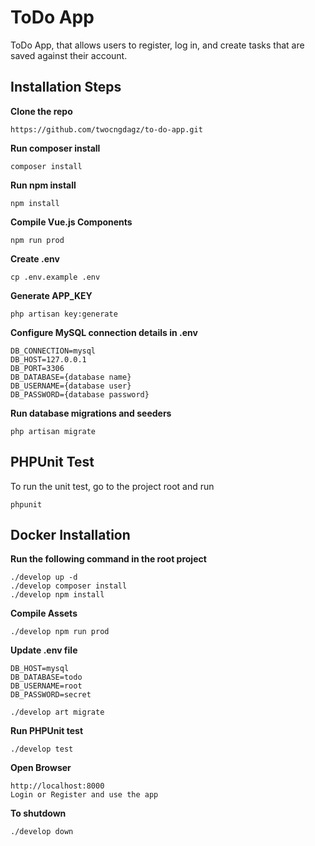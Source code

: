 # ToDo App
ToDo App, that allows users to register, log in, and create tasks that are saved against their account.
## Installation Steps
**Clone the repo**
```
https://github.com/twocngdagz/to-do-app.git
```
**Run composer install**
```
composer install
```
**Run npm install**
```
npm install
```
**Compile Vue.js Components**
```
npm run prod
```
**Create .env**
```
cp .env.example .env
```
**Generate APP_KEY**
```
php artisan key:generate
```

**Configure MySQL connection details in .env**
```
DB_CONNECTION=mysql
DB_HOST=127.0.0.1
DB_PORT=3306
DB_DATABASE={database name}
DB_USERNAME={database user}
DB_PASSWORD={database password}
```
**Run database migrations and seeders**
```
php artisan migrate
```

## PHPUnit Test
To run the unit test, go to the project root and run
```
phpunit
```

## Docker Installation
**Run the following command in the root project**
```
./develop up -d
./develop composer install
./develop npm install
```
**Compile Assets**
```
./develop npm run prod
```
**Update .env file**
```
DB_HOST=mysql
DB_DATABASE=todo
DB_USERNAME=root
DB_PASSWORD=secret

./develop art migrate
```

**Run PHPUnit test**
```
./develop test
```
**Open Browser**
```
http://localhost:8000
Login or Register and use the app
```
**To shutdown**
```
./develop down
```

